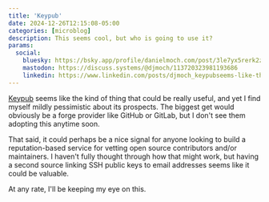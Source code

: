 ```yaml
---
title: 'Keypub'
date: 2024-12-26T12:15:08-05:00
categories: [microblog]
description: This seems cool, but who is going to use it?
params:
  social:
    bluesky: https://bsky.app/profile/danielmoch.com/post/3le7yx5rerk2z
    mastodon: https://discuss.systems/@djmoch/113720323981193686
    linkedin: https://www.linkedin.com/posts/djmoch_keypubseems-like-the-kind-of-thing-that-activity-7278101121443758081-YJP0
---
```

[Keypub](https://keypub.sh) seems like the kind of thing that could
be really useful, and yet I find myself mildly pessimistic about
its prospects.
The biggest get would obviously be a forge provider like GitHub or
GitLab, but I don't see them adopting this anytime soon.

That said, it could perhaps be a nice signal for anyone looking to
build a reputation-based service for vetting open source contributors
and/or maintainers.
I haven't fully thought through how that might work, but having a
second source linking SSH public keys to email addresses seems like
it could be valuable.

At any rate, I'll be keeping my eye on this.
